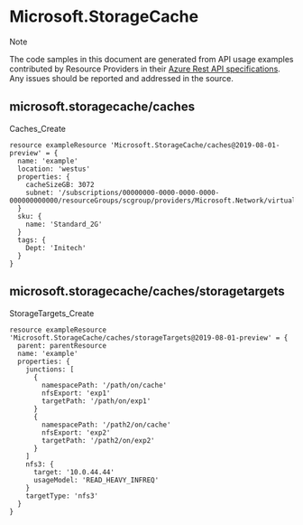 # Microsoft.StorageCache
  
> [!NOTE]
> The code samples in this document are generated from API usage examples contributed by Resource Providers in their [Azure Rest API specifications](https://github.com/Azure/azure-rest-api-specs). Any issues should be reported and addressed in the source.


## microsoft.storagecache/caches

Caches_Create
```bicep
resource exampleResource 'Microsoft.StorageCache/caches@2019-08-01-preview' = {
  name: 'example'
  location: 'westus'
  properties: {
    cacheSizeGB: 3072
    subnet: '/subscriptions/00000000-0000-0000-0000-000000000000/resourceGroups/scgroup/providers/Microsoft.Network/virtualNetworks/scvnet/subnets/sub1'
  }
  sku: {
    name: 'Standard_2G'
  }
  tags: {
    Dept: 'Initech'
  }
}
```

## microsoft.storagecache/caches/storagetargets

StorageTargets_Create
```bicep
resource exampleResource 'Microsoft.StorageCache/caches/storageTargets@2019-08-01-preview' = {
  parent: parentResource 
  name: 'example'
  properties: {
    junctions: [
      {
        namespacePath: '/path/on/cache'
        nfsExport: 'exp1'
        targetPath: '/path/on/exp1'
      }
      {
        namespacePath: '/path2/on/cache'
        nfsExport: 'exp2'
        targetPath: '/path2/on/exp2'
      }
    ]
    nfs3: {
      target: '10.0.44.44'
      usageModel: 'READ_HEAVY_INFREQ'
    }
    targetType: 'nfs3'
  }
}
```
